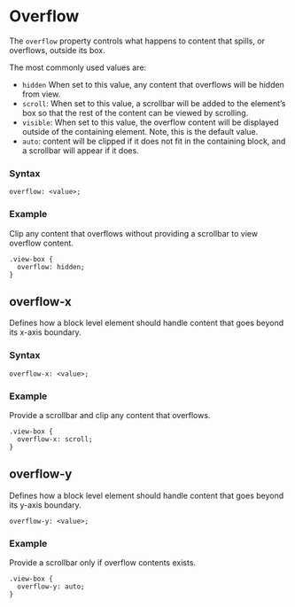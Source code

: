 # Overflow
The `overflow` property controls what happens to content that spills, or overflows, outside its box.

The most commonly used values are:
* `hidden` When set to this value, any content that overflows will be hidden from view.
* `scroll`: When set to this value, a scrollbar will be added to the element’s box so that the rest of the content can be viewed by scrolling.
* `visible`: When set to this value, the overflow content will be displayed outside of the containing element. Note, this is the default value.
* `auto`: content will be clipped if it does not fit in the containing block, and a scrollbar will appear if it does.

### Syntax 
```
overflow: <value>;

```

### Example
Clip any content that overflows without providing a scrollbar to view overflow content.

```
.view-box {
  overflow: hidden;
}
```

## overflow-x
Defines how a block level element should handle content that goes beyond its x-axis boundary.

### Syntax
```
overflow-x: <value>;
```

### Example
Provide a scrollbar and clip any content that overflows.
```
.view-box {
  overflow-x: scroll;
}
```

## overflow-y
Defines how a block level element should handle content that goes beyond its y-axis boundary.

```
overflow-y: <value>;
```

### Example
Provide a scrollbar only if overflow contents exists.

```
.view-box {
  overflow-y: auto;
}
```

